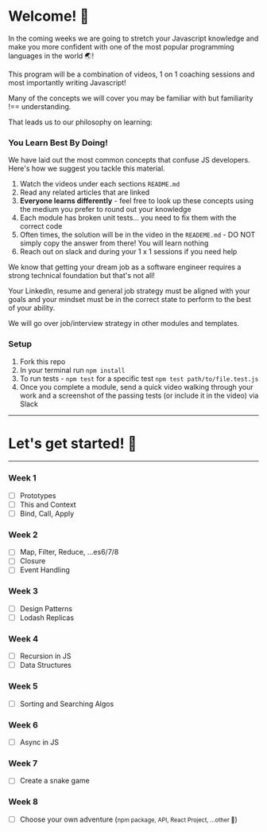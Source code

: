 # Welcome! 👋

In the coming weeks we are going to stretch your Javascript knowledge and make you more confident with one of the most popular programming languages in the world 🌏!

This program will be a combination of videos, 1 on 1 coaching sessions and most importantly writing Javascript!

Many of the concepts we will cover you may be familiar with but familiarity !== understanding.

That leads us to our philosophy on learning:

### You Learn Best By Doing!

We have laid out the most common concepts that confuse JS developers. Here's how we suggest you tackle this material.

1. Watch the videos under each sections `README.md`
2. Read any related articles that are linked
3. <strong>Everyone learns differently</strong> - feel free to look up these concepts using the medium you prefer to round out your knowledge
4. Each module has broken unit tests... you need to fix them with the correct code
5. Often times, the solution will be in the video in the `READEME.md` - DO NOT simply copy the answer from there! You will learn nothing
6. Reach out on slack and during your 1 x 1 sessions if you need help

We know that getting your dream job as a software engineer requires a strong technical foundation but that's not all!

Your LinkedIn, resume and general job strategy must be aligned with your goals and your mindset must be in the correct state to perform to the best of your ability.

We will go over job/interview strategy in other modules and templates.

### Setup

1. Fork this repo
2. In your terminal run `npm install`
3. To run tests - `npm test` for a specific test `npm test path/to/file.test.js`
4. Once you complete a module, send a quick video walking through your work and a screenshot of the passing tests (or include it in the video) via Slack

---

# Let's get started! 🚀

---

### Week 1

-   [ ] Prototypes
-   [ ] This and Context
-   [ ] Bind, Call, Apply

### Week 2

-   [ ] Map, Filter, Reduce, ...es6/7/8
-   [ ] Closure
-   [ ] Event Handling

### Week 3

-   [ ] Design Patterns
-   [ ] Lodash Replicas

### Week 4

-   [ ] Recursion in JS
-   [ ] Data Structures

### Week 5

-   [ ] Sorting and Searching Algos

### Week 6

-   [ ] Async in JS

### Week 7

-   [ ] Create a snake game

### Week 8

-   [ ] Choose your own adventure (<small>npm package, API, React Project, ...other 🤔</small>)
